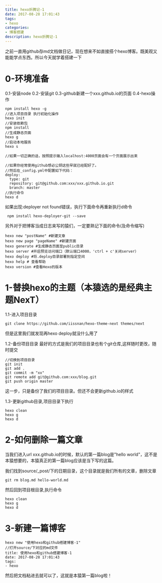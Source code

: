 ```yaml
---
title: hexo折腾记-1
date: 2017-08-28 17:01:43
tags:
- hexo
categories:
- 博客搭建
description: hexo折腾记-1
---
```

之前一直用github存md文档做日记，现在想来不如直接搭个hexo博客。既美观又能能学点东西。所以今天就学着搭建一下
<!-- more -->
# 0-环境准备
0.1-安装node
0.2-安装git
0.3-github新建一个xxx.github.io的页面
0.4-hexo操作
```
npm install hexo -g
//进入项目目录 执行初始化操作
hexo init
//安装依赖包
npm install 
//生成静态页面
hexo g
//启动本地服务
hexo s

//如果一切正确的话，按照提示输入localhost:4000页面会有一个页面展示出来

//如果你经常使用github想必公钥这些早就已经配好了。
//然后在_config.yml中配置如下代码：
deploy:
  type: git
  repository: git@github.com:xxx/xxx.github.io.git
  branch: master
//执行命令
hexo d
```

如果出现:deployer not found错误，执行下面命令再重新执行d命令

```
 npm install hexo-deployer-git --save 
```

另外对于把博客当成日志来写的猿们，一定要熟记下面的命令(及命令缩写)
```
hexo new "postName" #新建文章
hexo new page "pageName" #新建页面
hexo generate #生成静态页面至public目录
hexo server #开启预览访问端口（默认端口4000，'ctrl + c'关闭server）
hexo deploy #将.deploy目录部署到指定空间
hexo help # 查看帮助
hexo version #查看Hexo的版本
```

# 1-替换hexo的主题（本猿选的是经典主题NexT）
1.1-进入项目目录
```
git clone https://github.com/iissnan/hexo-theme-next themes/next
```

但是这里我们就发现再hexo deploy就没什么用了

1.2-备份项目目录
最好的方式是我们的项目目录也有个git仓库,这样随时更改，随时提交
```
//切换到项目目录
git init
git add .
git commit -m "xx"
git remote add git@github.com:xxx/blog.git
git push origin master
```

这一步，只是备份了我们的项目目录。但还不会更新github.io的样式

1.3-更新github目录,项目目录下执行
```
hexo clean
hexo g
hexo d
```

# 2-如何删除一篇文章
当我们进入url xxx.github.io的时候，默认的第一篇blog是"hello world"，这不是本猿想要的，本猿真正的第一篇blog应该是当下写的这篇。

我们找到source/_post/下的日期目录，这个目录就是我们所有的文章，删除文章
```
git rm blog.md hello-world.md
```

然后回到项目根目录,执行命令
```
hexo clean
hexo g
hexo d
```

# 3-新建一篇博客
```
hexo new "使用hexo和github搭建博客-1"
//打开source/下对应的md文件
title: 使用hexo和github搭建博客-1
date: 2017-08-28 17:01:43
tags:
- hexo
```
然后把文档粘进去就可以了，这就是本猿第一篇blog啦！